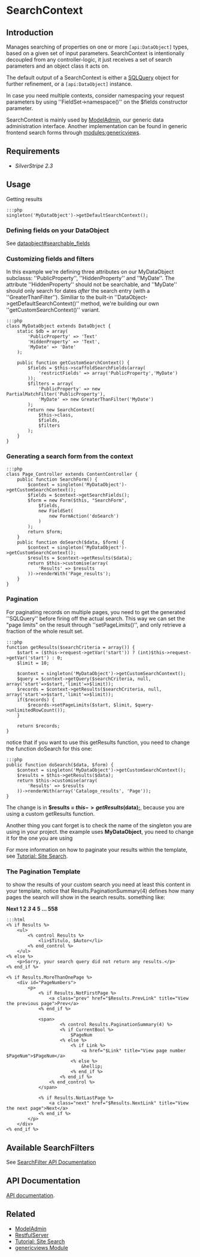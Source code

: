 # SearchContext

## Introduction

Manages searching of properties on one or more `[api:DataObject]` types, based on a given set of input parameters. SearchContext is intentionally decoupled from any controller-logic,
it just receives a set of search parameters and an object class it acts on.

The default output of a SearchContext is either a [SQLQuery](SQLQuery) object for further refinement, or a `[api:DataObject]` instance.

In case you need multiple contexts, consider namespacing your request parameters by using ''FieldSet->namespace()'' on the $fields constructor parameter.

SearchContext is mainly used by [ModelAdmin](ModelAdmin), our generic data administration interface. Another implementation can be found in generic frontend search forms through [modules:genericviews](modules/genericviews).

## Requirements

*  *SilverStripe 2.3*

## Usage

Getting results

	:::php
	singleton('MyDataObject')->getDefaultSearchContext();


### Defining fields on your DataObject

See [dataobject#searchable_fields](dataobject#searchable_fields)

### Customizing fields and filters

In this example we're defining three attributes on our MyDataObject subclasss: ''PublicProperty'', ''HiddenProperty'' and ''MyDate''. The attribute ''HiddenProperty'' should not be searchable, and ''MyDate'' should only search for dates *after* the search entry (with a ''GreaterThanFilter''). Similiar to the built-in ''DataObject->getDefaultSearchContext()'' method, we're building our own ''getCustomSearchContext()'' variant.

	:::php
	class MyDataObject extends DataObject {
		static $db = array(
			'PublicProperty' => 'Text'
			'HiddenProperty' => 'Text',
			'MyDate' => 'Date'
		);
		
		public function getCustomSearchContext() {
			$fields = $this->scaffoldSearchFields(array(
				'restrictFields' => array('PublicProperty','MyDate')
			));
			$filters = array(
				'PublicProperty' => new PartialMatchFilter('PublicProperty'),
				'MyDate' => new GreaterThanFilter('MyDate')
			);
			return new SearchContext(
				$this->class, 
				$fields, 
				$filters
			);
		}
	}
		





### Generating a search form from the context

	:::php
	class Page_Controller extends ContentController {
		public function SearchForm() {
			$context = singleton('MyDataObject')->getCustomSearchContext();
			$fields = $context->getSearchFields();
			$form = new Form($this, "SearchForm",
				$fields,
				new FieldSet(
					new FormAction('doSearch')
				)
			);
			return $form;
		}
		public function doSearch($data, $form) {
			$context = singleton('MyDataObject')->getCustomSearchContext();
			$results = $context->getResults($data);
			return $this->customise(array(
				'Results' => $results
			))->renderWith('Page_results');
		}
	}







### Pagination

For paginating records on multiple pages, you need to get the generated ''SQLQuery'' before firing off the actual search. This way we can set the "page limits" on the result through ''setPageLimits()'', and only retrieve a fraction of the whole result set.


	:::php
	function getResults($searchCriteria = array()) {
		$start = ($this->request->getVar('start')) ? (int)$this->request->getVar('start') : 0;
		$limit = 10;
			
		$context = singleton('MyDataObject')->getCustomSearchContext();
		$query = $context->getQuery($searchCriteria, null, array('start'=>$start,'limit'=>$limit));
		$records = $context->getResults($searchCriteria, null, array('start'=>$start,'limit'=>$limit));
		if($records) {
			$records->setPageLimits($start, $limit, $query->unlimitedRowCount());
		}
			
		return $records;
	}


notice that if you want to use this getResults function, you need to change the function doSearch for this one:

	:::php
	public function doSearch($data, $form) {
		$context = singleton('MyDataObject')->getCustomSearchContext();
		$results = $this->getResults($data);
		return $this->customise(array(
			'Results' => $results
		))->renderWith(array('Catalogo_results', 'Page'));
	}


The change is in **$results = $this->getResults($data);**, because you are using a custom getResults function.

Another thing you cant forget is to check the name of the singleton you are using in your project. the example uses **MyDataObject**, you need to change it for the one you are using

For more information on how to paginate your results within the template, see [Tutorial: Site Search](tutorial/4-site-search).


### The Pagination Template

to show the results of your custom search you need at least this content in your template, notice that Results.PaginationSummary(4) defines how many pages the search will show in the search results. something like:

**Next   1 2  *3*  4  5  … 558**  


	:::html
	<% if Results %>
		<ul>
			<% control Results %>
				<li>$Titulo, $Autor</li>
			<% end_control %>
		</ul>
	<% else %>
		<p>Sorry, your search query did not return any results.</p>
	<% end_if %>
	
	<% if Results.MoreThanOnePage %>
		<div id="PageNumbers">
			<p>
				<% if Results.NotFirstPage %>
					<a class="prev" href="$Results.PrevLink" title="View the previous page">Prev</a>
				<% end_if %>
			
				<span>
			    		<% control Results.PaginationSummary(4) %>
						<% if CurrentBool %>
							$PageNum
						<% else %>
							<% if Link %>
								<a href="$Link" title="View page number $PageNum">$PageNum</a>
							<% else %>
								&hellip;
							<% end_if %>
						<% end_if %>
					<% end_control %>
				</span>
			
				<% if Results.NotLastPage %>
					<a class="next" href="$Results.NextLink" title="View the next page">Next</a>
				<% end_if %>
			</p>
		</div>
	<% end_if %>


## Available SearchFilters

See [SearchFilter API Documentation](http://api.silverstripe.org/current/sapphire/search/SearchFilter.html)  

## API Documentation

[API documentation](http://api.silverstripe.org/current/sapphire/search/SearchContext.html).

## Related

*  [ModelAdmin](ModelAdmin)
*  [RestfulServer](RestfulServer)
*  [Tutorial: Site Search](tutorial/4-site-search)
*  [genericviews Module](modules/genericviews)
